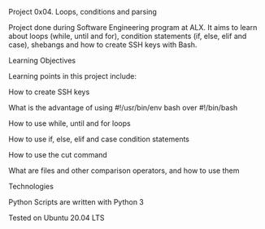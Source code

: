 Project 0x04. Loops, conditions and parsing

Project done during Software Engineering program at ALX. It aims to learn about loops (while, until and for), condition statements (if, else, elif and case), shebangs and how to create SSH keys with Bash.



Learning Objectives

Learning points in this project include:



How to create SSH keys

What is the advantage of using #!/usr/bin/env bash over #!/bin/bash

How to use while, until and for loops

How to use if, else, elif and case condition statements

How to use the cut command

What are files and other comparison operators, and how to use them

Technologies

Python Scripts are written with Python 3

Tested on Ubuntu 20.04 LTS
